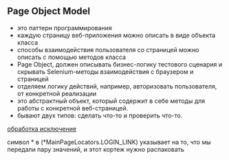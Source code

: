 ## Page Object Model
- это паттерн программирования
- каждую страницу веб-приложения можно описать в виде объекта класса
- cпособы взаимодействия пользователя со страницей можно описать с помощью методов класса
- Page Object, должен описывать бизнес-логику тестового сценария и скрывать Selenium-методы взаимодействия с браузером и страницей
- отделяем логику действий, например, авторизовать пользователя, от конкретной реализации 
- это абстрактный объект, который содержит в себе методы для работы с конкретной веб-страницей. 
- бывают двух типов: сделать что-то и проверить что-то.

[обработка исключение](https://pythonworld.ru/tipy-dannyx-v-python/isklyucheniya-v-python-konstrukciya-try-except-dlya-obrabotki-isklyuchenij.html)

символ * в (*MainPageLocators.LOGIN_LINK) указывает на то, что мы передали пару значений, и этот кортеж нужно распаковать

